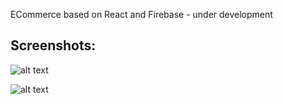 ECommerce based on React and Firebase - under development

## Screenshots:

![alt text](https://github.com/ldilov/crcommerce/blob/main/doc/screen-1.gif "Screenshot 1")

![alt text](https://github.com/ldilov/crcommerce/blob/main/doc/screen-2.gif "Screenshot 2")
